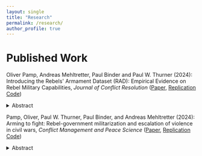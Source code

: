 ```yaml
---
layout: single
title: "Research"
permalink: /research/
author_profile: true
---
```



<style>
summary {
  cursor: pointer;
  font-weight: normal;
  transition: font-weight 0.2s ease;
}
summary:hover {
  font-weight: bold;
}
</style>

# Published Work 

Oliver Pamp, Andreas Mehltretter, Paul Binder and Paul W. Thurner (2024): Introducing the Rebels' Armament Dataset (RAD): Empirical Evidence on Rebel Military Capabilities, *Journal of Conflict Resolution* ([Paper](https://journals.sagepub.com/doi/10.1177/00220027241297692), [Replication Code](https://journals.sagepub.com/doi/10.1177/00220027241297692#supplementary-materials))

<details>
  <summary>Abstract</summary>

  <p>
There is a scarcity of systematic data regarding the military equipment of rebel groups engaged in intrastate conflicts. This empirical gap has impeded the rigorous evaluation of (formal) theories concerning militarized interactions between governments and rebel groups. To address this deficiency, we have developed the Rebels' Armament Dataset (RAD). This dataset provides detailed information on the military arsenals of 270 groups over the period from 1989 to 2020, categorizing 15 different types of small arms, light weapons, explosives, and major weapons. In this article, we introduce RAD, compare it with existing datasets, elucidate the data collection process, present an initial overview of the information contained in it, and apply the data to examine civilian suffering in civil wars. Although this dataset is merely an initial step that can be expanded as additional public information becomes available, RAD offers the first organized compilation of data on the armament levels of rebels.
  </p>
</details>


Pamp, Oliver, Paul W. Thurner, Paul Binder, and Andreas Mehltretter (2024): Arming to fight: Rebel-government militarization and escalation of violence in civil wars, *Conflict Management and Peace Science* ([Paper](https://journals.sagepub.com/doi/10.1177/07388942241263028), [Replication Code](https://journals.sagepub.com/doi/10.1177/07388942241263028#supplementary-materials))

<details>
  <summary>Abstract</summary>

  <p>
Do more weapons in the hands of rebel groups escalate civil wars? We address this question using a recently published dataset on the armaments of 270 non-state actors. We provide a comprehensive overview of their arsenals and utilize this information in a dyadic analysis that also considers the effects of governments’ weapons stock. We show that better-armed rebel groups are involved in higher-intensity conflicts only if they receive no external support. Moreover, conventional warfare is related to higher casualty numbers and the impact of arms provision to governments is conditional on the relative military strength of the opposing rebels.
    </p>
</details>


